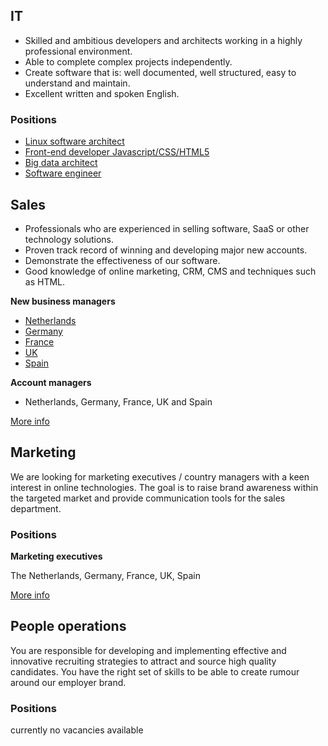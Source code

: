 IT
--

-   Skilled and ambitious developers and architects working in a highly
    professional environment.
-   Able to complete complex projects independently.
-   Create software that is: well documented, well structured, easy to
    understand and maintain.
-   Excellent written and spoken English.

### Positions

-   [Linux software
    architect](https://www.copernica.com/en/about-us/jobs/linux-software-architect)
-   [Front-end developer
    Javascript/CSS/HTML5](https://www.copernica.com/en/about-us/jobs/software-architect-javascript-css-html5)
-   [Big data
    architect](https://www.copernica.com/en/about-us/jobs/big-data-architect)
-   [Software
    engineer](https://www.copernica.com/en/about-us/jobs/software-architect)

Sales
-----

-   Professionals who are experienced in selling software, SaaS or other
    technology solutions.
-   Proven track record of winning and developing major new accounts.
-   Demonstrate the effectiveness of our software.
-   Good knowledge of online marketing, CRM, CMS and techniques such as
    HTML.

**New business managers**

-   [Netherlands](https://www.copernica.com/en/about-us/jobs/new-business-manager-the-netherlands)
-   [Germany](https://www.copernica.com/en/about-us/jobs/new-business-manager-germany)
-   [France](https://www.copernica.com/en/about-us/jobs/new-business-manager-france)
-   [UK](https://www.copernica.com/en/about-us/jobs/new-business-manager-uk)
-   [Spain](https://www.copernica.com/en/about-us/jobs/new-business-manager-spain)

**Account managers**

-   Netherlands, Germany, France, UK and Spain

[More info](https://www.copernica.com/en/about-us/jobs/account-manager)

Marketing
---------

We are looking for marketing executives / country managers with a keen
interest in online technologies. The goal is to raise brand awareness
within the targeted market and provide communication tools for the sales
department.

### Positions

**Marketing executives**

The Netherlands, Germany, France, UK, Spain

[More
info](https://www.copernica.com/nl/about-us/jobs/marketing-executive)

People operations
-----------------

You are responsible for developing and implementing effective and
innovative recruiting strategies to attract and source high quality
candidates. You have the right set of skills to be able to create rumour
around our employer brand.

### Positions

currently no vacancies available
